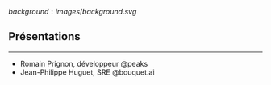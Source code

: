 $background:images/background.svg$
## Présentations
---
* Romain Prignon, développeur @peaks
* Jean-Philippe Huguet, SRE @bouquet.ai

